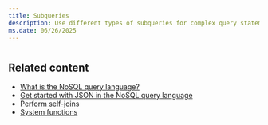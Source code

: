 ```yaml
---
title: Subqueries
description: Use different types of subqueries for complex query statements in the NoSQL query language.
ms.date: 06/26/2025
---
```


#

## Related content

- [What is the NoSQL query language?](overview.md)
- [Get started with JSON in the NoSQL query language](get-started-json.md)
- [Perform self-joins](join.md)
- [System functions](functions/index.md)
